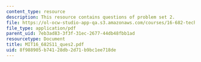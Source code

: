 ```yaml
---
content_type: resource
description: This resource contains questions of problem set 2.
file: https://ol-ocw-studio-app-qa.s3.amazonaws.com/courses/16-682-technology-in-transportation-spring-2011/8f988905b74128db2d71b9bc1ee718de_MIT16_682S11_ques2.pdf
file_type: application/pdf
parent_uid: 7eb3ad83-3f3f-31ec-2677-44db48fbb1ad
resourcetype: Document
title: MIT16_682S11_ques2.pdf
uid: 8f988905-b741-28db-2d71-b9bc1ee718de
---
```

